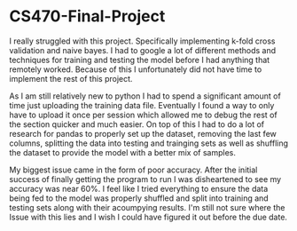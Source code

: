 # CS470-Final-Project

I really struggled with this project.  Specifically implementing k-fold cross validation and naive bayes.  I had to google a lot of different methods and techniques for training and testing the model before I had anything that remotely worked.  Because of this I unfortunately did not have time to implement the rest of this project.

As I am still relatively new to python I had to spend a significant amount of time just uploading the training data file.  Eventually I found a way to only have to upload it once per session which allowed me to debug the rest of the section quicker and much easier.  On top of this I had to do a lot of research for pandas to properly set up the dataset, removing the last few columns, splitting the data into testing and trainging sets as well as shuffling the dataset to provide the model with a better mix of samples.

My biggest issue came in the form of poor accuracy.  After the initial success of finally getting the program to run I was disheartened to see my accuracy was near 60%.  I feel like I tried everything to ensure the data being fed to the model was properly shuffled and split into training and testing sets along with their acoumpying results.  I'm still not sure where the Issue with this lies and I wish I could have figured it out before the due date.
